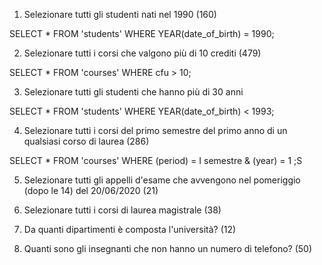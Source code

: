 1. Selezionare tutti gli studenti nati nel 1990 (160)

SELECT * FROM 'students' WHERE YEAR(date_of_birth) = 1990;

2. Selezionare tutti i corsi che valgono più di 10 crediti (479)

SELECT * FROM 'courses' WHERE cfu > 10;

3. Selezionare tutti gli studenti che hanno più di 30 anni
<!--calcolo età anagrafica , tutti gli studenti più grandi del 1993 hanno più di 30 anni-->
SELECT * FROM 'students' WHERE YEAR(date_of_birth) < 1993;

4. Selezionare tutti i corsi del primo semestre del primo anno di un qualsiasi corso di laurea (286)

SELECT * FROM 'courses' WHERE (period) =  I semestre & (year) = 1 ;S

5. Selezionare tutti gli appelli d'esame che avvengono nel pomeriggio (dopo le 14) del 20/06/2020 (21)


6. Selezionare tutti i corsi di laurea magistrale (38)


7. Da quanti dipartimenti è composta l'università? (12)


8. Quanti sono gli insegnanti che non hanno un numero di telefono? (50)
